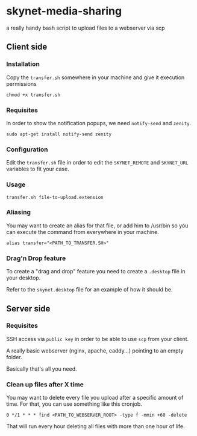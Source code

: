 # skynet-media-sharing
a really handy bash script to upload files to a webserver via scp

## Client side

### Installation

Copy the `transfer.sh` somewhere in your machine and give it execution permissions

    chmod +x transfer.sh

### Requisites

In order to show the notification popups, we need `notify-send` and `zenity`.

    sudo apt-get install notify-send zenity

### Configuration

Edit the `transfer.sh` file in order to edit the `SKYNET_REMOTE` and `SKYNET_URL` variables to fit your case.

### Usage

    transfer.sh file-to-upload.extension
    
### Aliasing

You may want to create an alias for that file, or add him to /usr/bin so you can execute the command from everywhere in your machine.

    alias transfer="<PATH_TO_TRANSFER.SH>"
    
### Drag'n Drop feature

To create a "drag and drop" feature you need to create a `.desktop` file in your desktop.

Refer to the `skynet.desktop` file for an example of how it should be.

## Server side

### Requisites

SSH access via `public key` in order to be able to use `scp` from your client.

A really basic webserver (nginx, apache, caddy...) pointing to an empty folder.

Basically that's all you need.

### Clean up files after X time

You may want to delete every file you upload after a specific amount of time. For that, you can use something like this cronjob.

    0 */1 * * * find <PATH_TO_WEBSERVER_ROOT> -type f -mmin +60 -delete

That will run every hour deleting all files with more than one hour of life.
